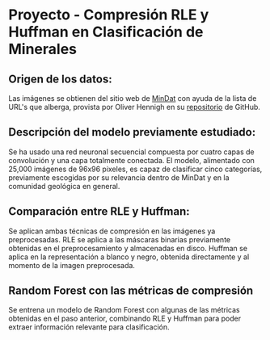 # Proyecto - Compresión RLE y Huffman en Clasificación de Minerales

## Origen de los datos:
Las imágenes se obtienen del sitio web de [MinDat](https://mindat.org) 
con ayuda de la lista de URL's que alberga, provista por Oliver Hennigh en su [repositorio](https://github.com/loliverhennigh/MinDat-Mineral-Image-Dataset/blob/master/img_url_list.csv) de GitHub.

## Descripción del modelo previamente estudiado:
Se ha usado una red neuronal secuencial 
compuesta por cuatro capas de convolución y una capa totalmente conectada. 
El modelo, alimentado con 25,000 imágenes de 96x96 pixeles, 
es capaz de clasificar cinco categorías, 
previamente escogidas por su relevancia 
dentro de MinDat y en la comunidad geológica en general.

## Comparación entre RLE y Huffman:
Se aplican ambas técnicas de compresión en las imágenes ya preprocesadas.
RLE se aplica a las máscaras binarias previamente obtenidas en el 
preprocesamiento y almacenadas en disco. Huffman se aplica en la 
representación a blanco y negro, obtenida directamente y al momento de 
la imagen preprocesada.

## Random Forest con las métricas de compresión
Se entrena un modelo de Random Forest con algunas de las métricas 
obtenidas en el paso anterior, combinando RLE y Huffman para poder 
extraer información relevante para clasificación.